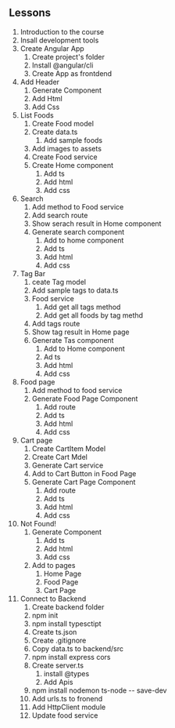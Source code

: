 ## Lessons
1. Introduction to the course
2. Insall development tools
3. Create Angular App
    1. Create project's folder
    2. Install @angular/cli
    3. Create App as frontdend
4. Add Header
    1. Generate Component
    2. Add Html
    3. Add Css 
5. List Foods
    1. Create Food model
    2. Create data.ts
        1. Add sample foods
    3. Add images to assets
    4. Create Food service
    5. Create Home component
        1. Add ts
        2. Add html
        3. Add css
6. Search
    1. Add method to Food service
    2. Add search route 
    3. Show serach result in Home component
    4. Generate search component
        1. Add to home component
        2. Add ts
        3. Add html
        4. Add css      
7. Tag Bar
    1. ceate Tag model
    2. Add sample tags to data.ts
    3. Food service
        1. Add get all tags method
        2. Add get all foods by tag methd
    4. Add tags route
    5. Show tag result in Home page   
    6. Generate Tas component
        1. Add to Home component
        2. Ad ts
        3. Add html
        4. Add css    
8. Food page
    1. Add method to food service
    2. Generate Food Page Component
        1. Add route
        2. Add ts
        3. Add html
        4. Add css
9. Cart page
    1. Create CartItem Model
    2. Create Cart Mdel
    3. Generate Cart service
    4. Add to Cart Button in Food Page
    5. Generate Cart Page Component
        1. Add route
        2. Add ts
        3. Add html
        4. Add css
10. Not Found!
    1. Generate Component
        1. Add ts
        2. Add html
        3. Add css
    2. Add to pages
        1. Home Page
        2. Food Page
        3. Cart Page    
11. Connect to Backend
    1. Create backend folder
    2. npm init
    3. npm install typesctipt
    4. Create ts.json
    5. Create .gitignore
    6. Copy data.ts to backend/src
    7. npm install express cors
    8. Create server.ts
        1. install @types
        2. Add Apis
    9. npm install nodemon ts-node -- save-dev
    10. Add urls.ts to fronend
    11. Add HttpClient module
    12. Update food service



                
           
